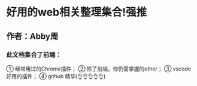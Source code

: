 # 好用的web相关整理集合!强推
## 作者：Abby周

### 此文档集合了前端：
 ① 经常用过的Chrome插件； 
 ② 除了前端，你仍需掌握的other；
 ③ vscode 好用的插件；
 ④ github 精华(👌👌👌👌👌)